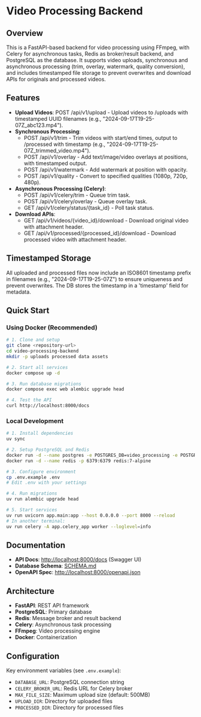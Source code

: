 # Video Processing Backend

## Overview

This is a FastAPI-based backend for video processing using FFmpeg, with Celery for asynchronous tasks, Redis as broker/result backend, and PostgreSQL as the database. It supports video uploads, synchronous and asynchronous processing (trim, overlay, watermark, quality conversion), and includes timestamped file storage to prevent overwrites and download APIs for originals and processed videos.

## Features

- **Upload Videos**: POST /api/v1/upload - Upload videos to /uploads with timestamped UUID filenames (e.g., "2024-09-17T19-25-07Z_abc123.mp4").
- **Synchronous Processing**:
  - POST /api/v1/trim - Trim videos with start/end times, output to /processed with timestamp (e.g., "2024-09-17T19-25-07Z_trimmed_video.mp4").
  - POST /api/v1/overlay - Add text/image/video overlays at positions, with timestamped output.
  - POST /api/v1/watermark - Add watermark at position with opacity.
  - POST /api/v1/quality - Convert to specified qualities (1080p, 720p, 480p).
- **Asynchronous Processing (Celery)**:
  - POST /api/v1/celery/trim - Queue trim task.
  - POST /api/v1/celery/overlay - Queue overlay task.
  - GET /api/v1/celery/status/{task_id} - Poll task status.
- **Download APIs**:
  - GET /api/v1/videos/{video_id}/download - Download original video with attachment header.
  - GET /api/v1/processed/{processed_id}/download - Download processed video with attachment header.

## Timestamped Storage

All uploaded and processed files now include an ISO8601 timestamp prefix in filenames (e.g., "2024-09-17T19-25-07Z") to ensure uniqueness and prevent overwrites. The DB stores the timestamp in a 'timestamp' field for metadata.

## Quick Start

### Using Docker (Recommended)

```bash
# 1. Clone and setup
git clone <repository-url>
cd video-processing-backend
mkdir -p uploads processed data assets

# 2. Start all services
docker compose up -d

# 3. Run database migrations
docker compose exec web alembic upgrade head

# 4. Test the API
curl http://localhost:8000/docs
```

### Local Development

```bash
# 1. Install dependencies
uv sync

# 2. Setup PostgreSQL and Redis
docker run -d --name postgres -e POSTGRES_DB=video_processing -e POSTGRES_USER=postgres -e POSTGRES_PASSWORD=password -p 5432:5432 postgres:15-alpine
docker run -d --name redis -p 6379:6379 redis:7-alpine

# 3. Configure environment
cp .env.example .env
# Edit .env with your settings

# 4. Run migrations
uv run alembic upgrade head

# 5. Start services
uv run uvicorn app.main:app --host 0.0.0.0 --port 8000 --reload
# In another terminal:
uv run celery -A app.celery_app worker --loglevel=info
```

## Documentation

- **API Docs**: <http://localhost:8000/docs> (Swagger UI)
- **Database Schema**: [SCHEMA.md](SCHEMA.md)
- **OpenAPI Spec**: <http://localhost:8000/openapi.json>

## Architecture

- **FastAPI**: REST API framework
- **PostgreSQL**: Primary database
- **Redis**: Message broker and result backend
- **Celery**: Asynchronous task processing
- **FFmpeg**: Video processing engine
- **Docker**: Containerization

## Configuration

Key environment variables (see `.env.example`):

- `DATABASE_URL`: PostgreSQL connection string
- `CELERY_BROKER_URL`: Redis URL for Celery broker
- `MAX_FILE_SIZE`: Maximum upload size (default: 500MB)
- `UPLOAD_DIR`: Directory for uploaded files
- `PROCESSED_DIR`: Directory for processed files
